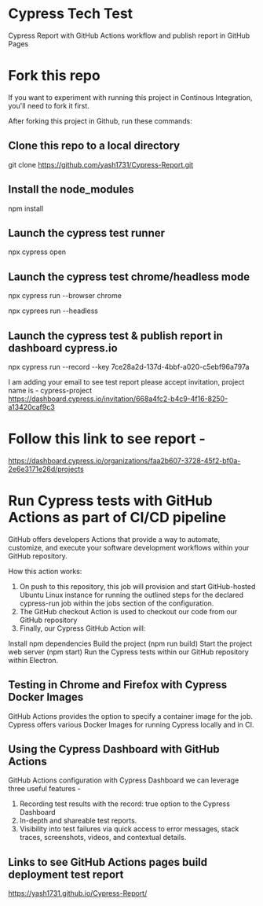 # Cypress Tech Test
Cypress Report with GitHub Actions workflow and publish report in GitHub Pages

# Fork this repo
If you want to experiment with running this project in Continous Integration, you'll need to fork it first.

After forking this project in Github, run these commands:

## Clone this repo to a local directory
git clone https://github.com/yash1731/Cypress-Report.git

## Install the node_modules
npm install

## Launch the cypress test runner
npx cypress open

## Launch the cypress test chrome/headless mode
npx cypress run --browser chrome

npx cyprees run --headless

## Launch the cypress test & publish report in dashboard cypress.io
npx cypress run --record --key 7ce28a2d-137d-4bbf-a020-c5ebf96a797a

I am adding your email to see test report please accept invitation, project name is - cypress-project
https://dashboard.cypress.io/invitation/668a4fc2-b4c9-4f16-8250-a13420caf9c3

# Follow this link to see report - 
https://dashboard.cypress.io/organizations/faa2b607-3728-45f2-bf0a-2e6e3171e26d/projects


# Run Cypress tests with GitHub Actions as part of CI/CD pipeline
GitHub offers developers Actions that provide a way to automate, customize, and execute your software development workflows within your GitHub repository.

How this action works: 

1. On push to this repository, this job will provision and start GitHub-hosted Ubuntu Linux instance for running the outlined steps for the declared cypress-run job within the jobs section of the configuration.
2. The GitHub checkout Action is used to checkout our code from our GitHub repository
3. Finally, our Cypress GitHub Action will:

Install npm dependencies
Build the project (npm run build)
Start the project web server (npm start)
Run the Cypress tests within our GitHub repository within Electron.

## Testing in Chrome and Firefox with Cypress Docker Images
GitHub Actions provides the option to specify a container image for the job. Cypress offers various Docker Images for running Cypress locally and in CI.

## Using the Cypress Dashboard with GitHub Actions

GitHub Actions configuration with Cypress Dashboard we can leverage three useful features - 

1. Recording test results with the record: true option to the Cypress Dashboard
2. In-depth and shareable test reports.
3. Visibility into test failures via quick access to error messages, stack traces, screenshots, videos, and contextual details.

## Links to see GitHub Actions pages build deployment test report

https://yash1731.github.io/Cypress-Report/

